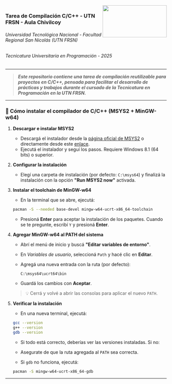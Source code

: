 <img align="right" width="200" height="100" src="https://github.com/user-attachments/assets/a0827ca6-20b7-4532-83b0-dd918cbcbc4d">

### Tarea de Compilación C/C++ - UTN FRSN - Aula Chivilcoy  
###### Universidad Tecnológica Nacional - Facultad Regional San Nicolás (UTN FRSN)  
###### Tecnicatura Universitaria en Programación - 2025  

---

> ***Este repositorio contiene una tarea de compilación reutilizable para proyectos en C/C++, pensada para facilitar el desarrollo de prácticas y trabajos durante el cursado de la Tecnicatura en Programación en la UTN FRSN.***

---

### 🧰 Cómo instalar el compilador de C/C++ (MSYS2 + MinGW-w64)

1. **Descargar e instalar MSYS2**  
   - Descargá el instalador desde la [página oficial de MSYS2](https://www.msys2.org) o directamente desde este [enlace](https://github.com/msys2/msys2-installer/releases/latest).  
   - Ejecutá el instalador y seguí los pasos. Requiere Windows 8.1 (64 bits) o superior.

2. **Configurar la instalación**  
   - Elegí una carpeta de instalación (por defecto: `C:\msys64`) y finalizá la instalación con la opción **"Run MSYS2 now"** activada.

3. **Instalar el toolchain de MinGW-w64**  
   - En la terminal que se abre, ejecutá:

   ```bash
   pacman -S --needed base-devel mingw-w64-ucrt-x86_64-toolchain
   ```

   - Presioná **Enter** para aceptar la instalación de los paquetes. Cuando se te pregunte, escribí `Y` y presioná **Enter**.

4. **Agregar MinGW-w64 al PATH del sistema**

   - Abrí el menú de inicio y buscá **"Editar variables de entorno"**.
   - En *Variables de usuario*, seleccioná `Path` y hacé clic en **Editar**.
   - Agregá una nueva entrada con la ruta (por defecto):

     ```
     C:\msys64\ucrt64\bin
     ```

   - Guardá los cambios con **Aceptar**.

   > 💡 Cerrá y volvé a abrir las consolas para aplicar el nuevo `PATH`.

5. **Verificar la instalación**

   - En una nueva terminal, ejecutá:

   ```bash
   gcc --version
   g++ --version
   gdb --version
   ```

   - Si todo está correcto, deberías ver las versiones instaladas. Si no:

    - Asegurate de que la ruta agregada al `PATH` sea correcta.
    - Si `gdb` no funciona, ejecutá:

     ```bash
     pacman -S mingw-w64-ucrt-x86_64-gdb
     ```

---
